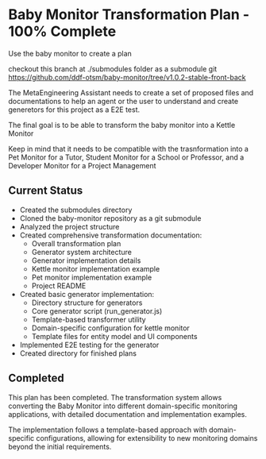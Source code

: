 # Baby Monitor Transformation Plan - 100% Complete

Use the baby monitor to create a plan

checkout this branch at ./submodules folder as a submodule git
https://github.com/ddf-otsm/baby-monitor/tree/v1.0.2-stable-front-back

The MetaEngineering Assistant needs to create a set of proposed files and documentations to help an agent or the user to understand and create generetors for this project as a E2E test.

The final goal is to be able to transform the baby monitor into a Kettle Monitor

Keep in mind that it needs to be compatible with the trasnformation into a Pet Monitor for a Tutor, Student Monitor for a School or Professor, and a Developer Monitor for a Project Management

## Current Status
- Created the submodules directory
- Cloned the baby-monitor repository as a git submodule
- Analyzed the project structure
- Created comprehensive transformation documentation:
  - Overall transformation plan
  - Generator system architecture
  - Generator implementation details
  - Kettle monitor implementation example
  - Pet monitor implementation example
  - Project README
- Created basic generator implementation:
  - Directory structure for generators
  - Core generator script (run_generator.js)
  - Template-based transformer utility
  - Domain-specific configuration for kettle monitor
  - Template files for entity model and UI components
- Implemented E2E testing for the generator
- Created directory for finished plans

## Completed
This plan has been completed. The transformation system allows converting the Baby Monitor into different domain-specific monitoring applications, with detailed documentation and implementation examples.

The implementation follows a template-based approach with domain-specific configurations, allowing for extensibility to new monitoring domains beyond the initial requirements.